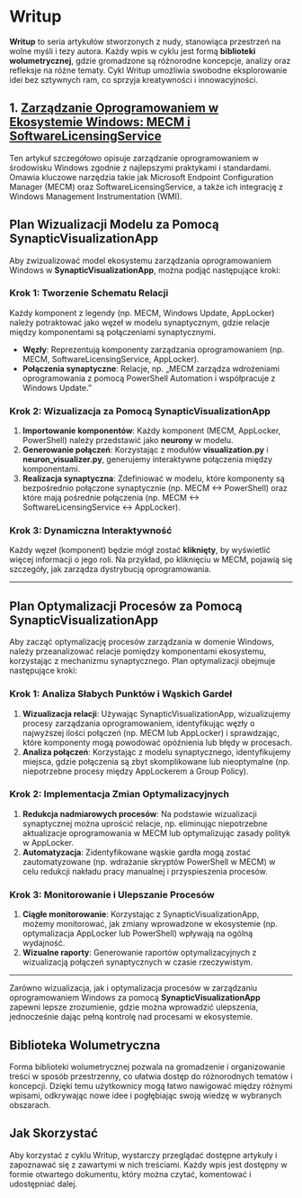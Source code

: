 # Writup

**Writup** to seria artykułów stworzonych z nudy, stanowiąca przestrzeń na wolne myśli i tezy autora. Każdy wpis w cyklu jest formą **biblioteki wolumetrycznej**, gdzie gromadzone są różnorodne koncepcje, analizy oraz refleksje na różne tematy. Cykl Writup umożliwia swobodne eksplorowanie idei bez sztywnych ram, co sprzyja kreatywności i innowacyjności.

## 1. [Zarządzanie Oprogramowaniem w Ekosystemie Windows: MECM i SoftwareLicensingService](https://github.com/DonkeyJJLove/writeup/blob/writeup/kompleksowe_zarz%C4%85dzanie_oprogramowaniem_i_licencjami_w_%C5%9Brodowisku_windows_za_pomoc%C4%85_mecm_i_softwarelicensingservice.md)

Ten artykuł szczegółowo opisuje zarządzanie oprogramowaniem w środowisku Windows zgodnie z najlepszymi praktykami i standardami. Omawia kluczowe narzędzia takie jak Microsoft Endpoint Configuration Manager (MECM) oraz SoftwareLicensingService, a także ich integrację z Windows Management Instrumentation (WMI).

## Plan Wizualizacji Modelu za Pomocą SynapticVisualizationApp

Aby zwizualizować model ekosystemu zarządzania oprogramowaniem Windows w **SynapticVisualizationApp**, można podjąć następujące kroki:

### Krok 1: Tworzenie Schematu Relacji
Każdy komponent z legendy (np. MECM, Windows Update, AppLocker) należy potraktować jako węzeł w modelu synaptycznym, gdzie relacje między komponentami są połączeniami synaptycznymi. 

- **Węzły**: Reprezentują komponenty zarządzania oprogramowaniem (np. MECM, SoftwareLicensingService, AppLocker).
- **Połączenia synaptyczne**: Relacje, np. „MECM zarządza wdrożeniami oprogramowania z pomocą PowerShell Automation i współpracuje z Windows Update.”

### Krok 2: Wizualizacja za Pomocą SynapticVisualizationApp
1. **Importowanie komponentów**: Każdy komponent (MECM, AppLocker, PowerShell) należy przedstawić jako **neurony** w modelu.
2. **Generowanie połączeń**: Korzystając z modułów **visualization.py** i **neuron_visualizer.py**, generujemy interaktywne połączenia między komponentami.
3. **Realizacja synaptyczna**: Zdefiniować w modelu, które komponenty są bezpośrednio połączone synaptycznie (np. MECM <-> PowerShell) oraz które mają pośrednie połączenia (np. MECM <-> SoftwareLicensingService <-> AppLocker).

### Krok 3: Dynamiczna Interaktywność
Każdy węzeł (komponent) będzie mógł zostać **kliknięty**, by wyświetlić więcej informacji o jego roli. Na przykład, po kliknięciu w MECM, pojawią się szczegóły, jak zarządza dystrybucją oprogramowania.

---

## Plan Optymalizacji Procesów za Pomocą SynapticVisualizationApp

Aby zacząć optymalizację procesów zarządzania w domenie Windows, należy przeanalizować relacje pomiędzy komponentami ekosystemu, korzystając z mechanizmu synaptycznego. Plan optymalizacji obejmuje następujące kroki:

### Krok 1: Analiza Słabych Punktów i Wąskich Gardeł

1. **Wizualizacja relacji**: Używając SynapticVisualizationApp, wizualizujemy procesy zarządzania oprogramowaniem, identyfikując węzły o najwyższej ilości połączeń (np. MECM lub AppLocker) i sprawdzając, które komponenty mogą powodować opóźnienia lub błędy w procesach.
2. **Analiza połączeń**: Korzystając z modelu synaptycznego, identyfikujemy miejsca, gdzie połączenia są zbyt skomplikowane lub nieoptymalne (np. niepotrzebne procesy między AppLockerem a Group Policy).

### Krok 2: Implementacja Zmian Optymalizacyjnych

1. **Redukcja nadmiarowych procesów**: Na podstawie wizualizacji synaptycznej można uprościć relacje, np. eliminując niepotrzebne aktualizacje oprogramowania w MECM lub optymalizując zasady polityk w AppLocker.
2. **Automatyzacja**: Zidentyfikowane wąskie gardła mogą zostać zautomatyzowane (np. wdrażanie skryptów PowerShell w MECM) w celu redukcji nakładu pracy manualnej i przyspieszenia procesów.
   
### Krok 3: Monitorowanie i Ulepszanie Procesów

1. **Ciągłe monitorowanie**: Korzystając z SynapticVisualizationApp, możemy monitorować, jak zmiany wprowadzone w ekosystemie (np. optymalizacja AppLocker lub PowerShell) wpływają na ogólną wydajność.
2. **Wizualne raporty**: Generowanie raportów optymalizacyjnych z wizualizacją połączeń synaptycznych w czasie rzeczywistym.

---

Zarówno wizualizacja, jak i optymalizacja procesów w zarządzaniu oprogramowaniem Windows za pomocą **SynapticVisualizationApp** zapewni lepsze zrozumienie, gdzie można wprowadzić ulepszenia, jednocześnie dając pełną kontrolę nad procesami w ekosystemie.

## Biblioteka Wolumetryczna

Forma biblioteki wolumetrycznej pozwala na gromadzenie i organizowanie treści w sposób przestrzenny, co ułatwia dostęp do różnorodnych tematów i koncepcji. Dzięki temu użytkownicy mogą łatwo nawigować między różnymi wpisami, odkrywając nowe idee i pogłębiając swoją wiedzę w wybranych obszarach.

## Jak Skorzystać

Aby korzystać z cyklu Writup, wystarczy przeglądać dostępne artykuły i zapoznawać się z zawartymi w nich treściami. Każdy wpis jest dostępny w formie otwartego dokumentu, który można czytać, komentować i udostępniać dalej.
